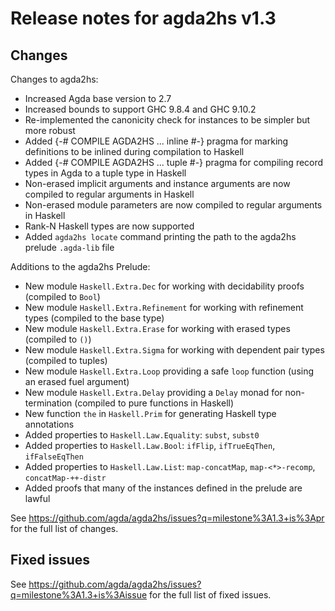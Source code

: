 Release notes for agda2hs v1.3
==============================

Changes
-------

Changes to agda2hs:
- Increased Agda base version to 2.7
- Increased bounds to support GHC 9.8.4 and GHC 9.10.2
- Re-implemented the canonicity check for instances to be simpler but more robust
- Added {-# COMPILE AGDA2HS ... inline #-} pragma for marking definitions to be inlined during compilation to Haskell
- Added {-# COMPILE AGDA2HS ... tuple #-} pragma for compiling record types in Agda to a tuple type in Haskell
- Non-erased implicit arguments and instance arguments are now compiled to regular arguments in Haskell
- Non-erased module parameters are now compiled to regular arguments in Haskell
- Rank-N Haskell types are now supported
- Added `agda2hs locate` command printing the path to the agda2hs prelude `.agda-lib` file

Additions to the agda2hs Prelude:
- New module `Haskell.Extra.Dec` for working with decidability proofs (compiled to `Bool`)
- New module `Haskell.Extra.Refinement` for working with refinement types (compiled to the base type)
- New module `Haskell.Extra.Erase` for working with erased types (compiled to `()`)
- New module `Haskell.Extra.Sigma` for working with dependent pair types (compiled to tuples)
- New module `Haskell.Extra.Loop` providing a safe `loop` function (using an erased fuel argument)
- New module `Haskell.Extra.Delay` providing a `Delay` monad for non-termination (compiled to pure functions in Haskell)
- New function `the` in `Haskell.Prim` for generating Haskell type annotations
- Added properties to `Haskell.Law.Equality`: `subst`, `subst0`
- Added properties to `Haskell.Law.Bool`: `ifFlip`, `ifTrueEqThen`, `ifFalseEqThen`
- Added properties to `Haskell.Law.List`: `map-concatMap`, `map-<*>-recomp`, `concatMap-++-distr`
- Added proofs that many of the instances defined in the prelude are lawful

See https://github.com/agda/agda2hs/issues?q=milestone%3A1.3+is%3Apr for the full list of changes.

Fixed issues
------------

See https://github.com/agda/agda2hs/issues?q=milestone%3A1.3+is%3Aissue for the full list of fixed issues.
